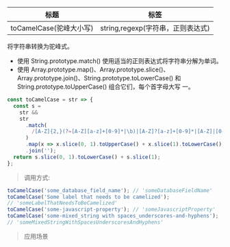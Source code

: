 | 标题                    | 标签                              |
| ----------------------- | --------------------------------- |
| toCamelCase(驼峰大小写) | string,regexp(字符串，正则表达式) |

将字符串转换为驼峰式。

- 使用 String.prototype.match() 使用适当的正则表达式将字符串分解为单词。
- 使用 Array.prototype.map()、Array.prototype.slice()、Array.prototype.join()、String.prototype.toLowerCase() 和 String.prototype.toUpperCase() 组合它们，每个首字母大写 一。

```js
const toCamelCase = str => {
  const s =
    str &&
    str
      .match(
        /[A-Z]{2,}(?=[A-Z][a-z]+[0-9]*|\b)|[A-Z]?[a-z]+[0-9]*|[A-Z]|[0-9]+/g
      )
      .map(x => x.slice(0, 1).toUpperCase() + x.slice(1).toLowerCase())
      .join('');
  return s.slice(0, 1).toLowerCase() + s.slice(1);
};
```

> 调用方式:

```js
toCamelCase('some_database_field_name'); // 'someDatabaseFieldName'
toCamelCase('Some label that needs to be camelized');
// 'someLabelThatNeedsToBeCamelized'
toCamelCase('some-javascript-property'); // 'someJavascriptProperty'
toCamelCase('some-mixed_string with spaces_underscores-and-hyphens');
// 'someMixedStringWithSpacesUnderscoresAndHyphens'
```

> 应用场景

